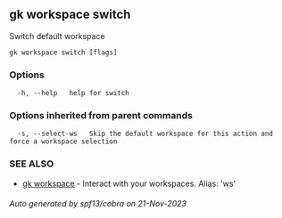 ## gk workspace switch

Switch default workspace

```
gk workspace switch [flags]
```

### Options

```
  -h, --help   help for switch
```

### Options inherited from parent commands

```
  -s, --select-ws   Skip the default workspace for this action and force a workspace selection
```

### SEE ALSO

* [gk workspace](gk_workspace.md)	 - Interact with your workspaces. Alias: 'ws'

###### Auto generated by spf13/cobra on 21-Nov-2023
